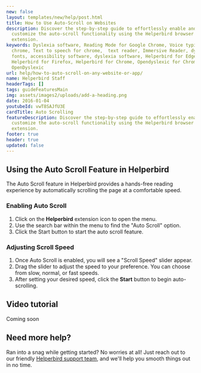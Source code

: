 ```yaml
---
new: false
layout: templates/new/help/post.html
title: How to Use Auto-Scroll on Websites
description: Discover the step-by-step guide to effortlessly enable and
  customize the auto-scroll functionality using the Helperbird browser
  extension.
keywords: Dyslexia software, Reading Mode for Google Chrome, Voice typing for
  chrome, Text to speech for chrome,  text reader, Immersive Reader, dyslexia
  fonts, accessibility software, dyslexia software, Helperbird for Edge,
  Helperbird for Firefox, Helperbird for Chrome, Opendyslexic for Chrome,
  OpenDyslexic
url: help/how-to-auto-scroll-on-any-website-or-app/
name: Helperbird Staff
headerTags: []
tags: guideFeaturesMain
img: assets/images2/uploads/add-a-heading.png
date: 2016-01-04
youtubeId: vwT8SAJfU3E
cardTitle: Auto Scrolling
featureDescription: Discover the step-by-step guide to effortlessly enable and
  customize the auto-scroll functionality using the Helperbird browser
  extension.
footer: true
header: true
updated: false
---
```


## Using the Auto Scroll Feature in Helperbird

The Auto Scroll feature in Helperbird provides a hands-free reading experience by automatically scrolling the page at a comfortable speed. 

### Enabling Auto Scroll

1. Click on the **Helperbird** extension icon to open the menu.
2. Use the search bar within the menu to find the "Auto Scroll" option.
3. Click the Start button to start the auto scroll feature.

### Adjusting Scroll Speed

1. Once Auto Scroll is enabled, you will see a "Scroll Speed" slider appear.
2. Drag the slider to adjust the speed to your preference. You can choose from slow, normal, or fast speeds.
3. After setting your desired speed, click the **Start** button to begin auto-scrolling.



## Video tutorial

Coming soon


## Need more help?

Ran into a snag while getting started? No worries at all! Just reach out to our friendly [Helperbird support team](/support/), and we'll help you smooth things out in no time.

